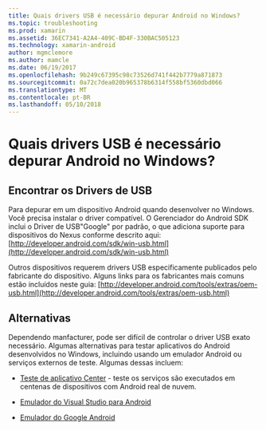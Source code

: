 ```yaml
---
title: Quais drivers USB é necessário depurar Android no Windows?
ms.topic: troubleshooting
ms.prod: xamarin
ms.assetid: 36EC7341-A2A4-409C-BD4F-330BAC505123
ms.technology: xamarin-android
author: mgmclemore
ms.author: mamcle
ms.date: 06/19/2017
ms.openlocfilehash: 9b249c67395c98c73526d741f442b7779a871873
ms.sourcegitcommit: 0a72c7dea020b965378b6314f558bf5360dbd066
ms.translationtype: MT
ms.contentlocale: pt-BR
ms.lasthandoff: 05/10/2018
---
```

# <a name="what-usb-drivers-do-i-need-to-debug-android-on-windows"></a>Quais drivers USB é necessário depurar Android no Windows?

## <a name="finding-usb-drivers"></a>Encontrar os Drivers de USB

Para depurar em um dispositivo Android quando desenvolver no Windows. Você precisa instalar o driver compatível. O Gerenciador do Android SDK inclui o Driver de USB"Google" por padrão, o que adiciona suporte para dispositivos do Nexus conforme descrito aqui: [http://developer.android.com/sdk/win-usb.html](http://developer.android.com/sdk/win-usb.html)

Outros dispositivos requerem drivers USB especificamente publicados pelo fabricante do dispositivo. Alguns links para os fabricantes mais comuns estão incluídos neste guia: [http://developer.android.com/tools/extras/oem-usb.html](http://developer.android.com/tools/extras/oem-usb.html)

## <a name="alternatives"></a>Alternativas

Dependendo manfacturer, pode ser difícil de controlar o driver USB exato necessário. Algumas alternativas para testar aplicativos do Android desenvolvidos no Windows, incluindo usando um emulador Android ou serviços externos de teste. Algumas dessas incluem:

- [Teste de aplicativo Center](https://docs.microsoft.com/appcenter/test-cloud/) - teste os serviços são executados em centenas de dispositivos com Android real de nuvem.

- [Emulador do Visual Studio para Android](https://www.visualstudio.com/en-us/features/msft-android-emulator-vs.aspx)

- [Emulador do Google Android](~/android/deploy-test/debugging/android-sdk-emulator/index.md)

